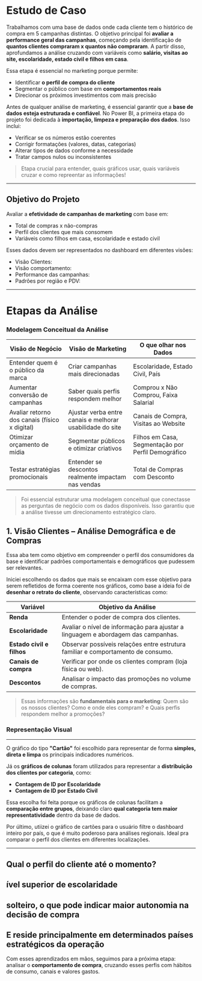 # Estudo de Caso

Trabalhamos com uma base de dados onde cada cliente tem o histórico de compra em 5 campanhas distintas. O objetivo principal foi **avaliar a performance geral das campanhas**, começando pela identificação de **quantos clientes compraram x quantos não compraram**. A partir disso, aprofundamos a análise cruzando com variáveis como **salário, visitas ao site, escolaridade, estado civil e filhos em casa**.

Essa etapa é essencial no marketing porque permite:

- Identificar **o perfil de compra do cliente**
- Segmentar o público com base em **comportamentos reais**
- Direcionar os próximos investimentos com mais precisão


Antes de qualquer análise de marketing, é essencial garantir que a **base de dados esteja estruturada e confiável**. No Power BI, a primeira etapa do projeto foi dedicada à **importação, limpeza e preparação dos dados**. Isso inclui:

- Verificar se os números estão coerentes
- Corrigir formatações (valores, datas, categorias)
- Alterar tipos de dados conforme a necessidade 
- Tratar campos nulos ou inconsistentes

> Etapa crucial para entender, quais gráficos usar, quais variáveis cruzar e como repreentar as informações!



---

## Objetivo do Projeto

Avaliar a **efetividade de campanhas de marketing** com base em:
- Total de compras x não-compras
- Perfil dos clientes que mais consomem
- Variáveis como filhos em casa, escolaridade e estado civil

Esses dados devem ser representados no dashboard em diferentes visões:
- Visão Clientes:
- Visão comportamento:
- Performance das campanhas:
- Padrões por região e PDV:

  
---

# Etapas da Análise



### Modelagem Conceitual da Análise

| Visão de Negócio                                | Visão de Marketing                                              | O que olhar nos Dados                                                |
|--------------------------------------------------|------------------------------------------------------------------|-----------------------------------------------------------------------|
| Entender quem é o público da marca               | Criar campanhas mais direcionadas                                | Escolaridade, Estado Civil, País                                     |
| Aumentar conversão de campanhas                  | Saber quais perfis respondem melhor                              | Comprou x Não Comprou, Faixa Salarial                               |
| Avaliar retorno dos canais (físico x digital)    | Ajustar verba entre canais e melhorar usabilidade do site        | Canais de Compra, Visitas ao Website                                |
| Otimizar orçamento de mídia                      | Segmentar públicos e otimizar criativos                          | Filhos em Casa, Segmentação por Perfil Demográfico                  |
| Testar estratégias promocionais                  | Entender se descontos realmente impactam nas vendas              | Total de Compras com Desconto                                       |


> Foi essencial estruturar uma modelagem conceitual que conectasse as perguntas de negócio com os dados disponíveis. Isso garantiu que a análise tivesse um direcionamento estratégico claro.

## 1. Visão Clientes – Análise Demográfica e de Compras

Essa aba tem como objetivo em compreender o perfil dos consumidores da base e identificar padrões comportamentais e demográficos que pudessem ser relevantes.

Iniciei escolhendo os dados que mais se encaixam com esse objetivo para serem refletidos de forma coerente nos gráficos, como base a ideia foi de **desenhar o retrato do cliente**, observando características como:

| Variável              | Objetivo da Análise                                                                 |
|-----------------------|-------------------------------------------------------------------------------------|
| **Renda**             | Entender o poder de compra dos clientes.                                           |
| **Escolaridade**      | Avaliar o nível de informação para ajustar a linguagem e abordagem das campanhas.  |
| **Estado civil e filhos** | Observar possíveis relações entre estrutura familiar e comportamento de consumo.   |
| **Canais de compra**  | Verificar por onde os clientes compram (loja física ou web).                       |
| **Descontos**         | Analisar o impacto das promoções no volume de compras.                             |


> Essas informações são **fundamentais para o marketing**: Quem são os nossos clientes? Como e onde eles compram? e Quais perfis respondem melhor a promoções?

### Representação Visual
---

O gráfico do tipo **"Cartão"** foi escolhido para representar de forma **simples, direta e limpa** os principais indicadores numéricos.

Já os **gráficos de colunas** foram utilizados para representar a **distribuição dos clientes por categoria**, como:

- **Contagem de ID por Escolaridade**
- **Contagem de ID por Estado Civil**

Essa escolha foi feita porque os gráficos de colunas facilitam a **comparação entre grupos**, deixando claro **qual categoria tem maior representatividade** dentro da base de dados.

Por último, utiizei o gráfico de cartões para o usuário filtre o dashboard inteiro por país, o que é muito poderoso para análises regionais. Ideal pra comparar o perfil dos clientes em diferentes localizações.

---

## Qual o perfil do cliente até o momento?

## **ível superior de escolaridade**
## **solteiro**, o que pode indicar maior autonomia na decisão de compra
## E reside principalmente em **determinados países estratégicos** da operação



Com esses aprendizados em mãos, seguimos para a próxima etapa: analisar o **comportamento de compra**, cruzando esses perfis com hábitos de consumo, canais e valores gastos.

